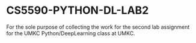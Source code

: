 # CS5590-PYTHON-DL-LAB2
For the sole purpose of collecting the work for the second lab assignment for the UMKC Python/DeepLearning class at UMKC.

